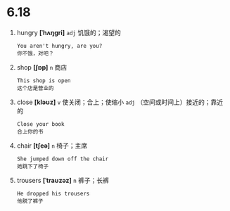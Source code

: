 # 6.18


1. hungry **[ˈhʌŋɡri]** `adj` 饥饿的；渴望的
    ```
    You aren't hungry, are you?
    你不饿，对吧？
    ```

2. shop **[ʃɒp]** `n` 商店
    ```
    This shop is open
    这个店是营业的
    ```

3. close **[kləʊz]** `v` 使关闭；合上；使缩小 `adj` （空间或时间上）接近的；靠近的
    ```
    Close your book
    合上你的书
    ```

4. chair **[tʃeə]** `n` 椅子；主席
    ```
    She jumped down off the chair
    她跳下了椅子
    ```

5. trousers **[ˈtraʊzəz]** `n` 裤子；长裤
    ```
    He dropped his trousers
    他脱了裤子
    ```
